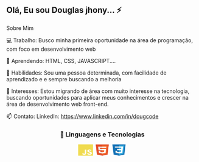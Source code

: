 ## Olá, Eu sou Douglas jhony... ⚡

Sobre Mim

💻 Trabalho: Busco minha primeira oportunidade na área de programação, com foco em desenvolvimento web

🌱 Aprendendo: HTML, CSS, JAVASCRIPT....

🔧 Habilidades: Sou uma pessoa determinada, com facilidade de aprendizado e e sempre buscando a melhoria

🎯 Interesses: Estou migrando de área com muito interesse na tecnologia, buscando oportunidades para aplicar meus conhecimentos e crescer na área de desenvolvimento web front-end.

📫 Contato: LinkedIn: https://www.linkedin.com/in/dougcode

<div align="center" >
<h3  > 🤖 Linguagens e Tecnologias </h3> 
  <img align="center" alt="Rafa-Js" height="30" width="40" src="https://raw.githubusercontent.com/devicons/devicon/master/icons/javascript/javascript-plain.svg">
  <img align="center" alt="Rafa-HTML" height="30" width="40" src="https://raw.githubusercontent.com/devicons/devicon/master/icons/html5/html5-original.svg">
  <img  align="center" alt="Rafa-CSS" height="30" width="40" src="https://raw.githubusercontent.com/devicons/devicon/master/icons/css3/css3-original.svg">
  </div>
  
  <!--
  Aqui estão outros icon de outras linguagem
  <img align="center" alt="Rafa-Ts" height="30" width="40" src="https://raw.githubusercontent.com/devicons/devicon/master/icons/typescript/typescript-plain.svg">
  <img align="center" alt="Rafa-React" height="30" width="40" src="https://raw.githubusercontent.com/devicons/devicon/master/icons/react/react-original.svg">
  <img align="center" alt="Rafa-Python" height="30" width="40" src="https://raw.githubusercontent.com/devicons/devicon/master/icons/python/python-original.svg">
  <img align="center" alt="Rafa-Csharp" height="30" width="40" src="https://raw.githubusercontent.com/devicons/devicon/master/icons/csharp/csharp-original.svg"> 
  >

##


<div style="display: inline_block">
  
  <img 
    align="left" 
    alt="GitHub Stats" 
    height="200" 
    style="padding-right: 10px;" 
    src="https://github-readme-stats.vercel.app/api?username=douglasjhonyy&show_icons=true&theme=tokyonight&include_all_commits=true&locale=pt-br" 
  />

<img 
      align="left" 
    alt="GitHub Stats" 
    height="200" 
    style="padding-right: 10px;" 
      src="https://github-readme-stats.vercel.app/api/top-langs/?username=douglasjhonyy&theme=tokyonight&layout=compact&custom_title=Tecnologias&langs_count=9" 
  />
</div>




  
